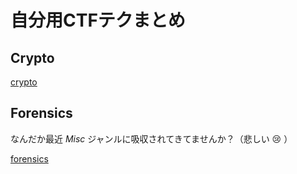 <!-- TITLE: Ctf -->
<!-- SUBTITLE: 明らかに初心者でないプレイヤーは「初心者」を名乗らないでほしい（切実） -->

# 自分用CTFテクまとめ

## Crypto

[crypto](/ctf/crypto)

## Forensics

なんだか最近 *Misc* ジャンルに吸収されてきてませんか？（悲しい :cry: ）

[forensics](/ctf/forensics)